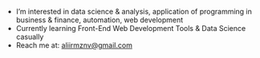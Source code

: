 - I’m interested in data science & analysis, application of programming in business & finance, automation, web development
- Currently learning Front-End Web Development Tools & Data Science casually
- Reach me at: aliirmznv@gmail.com 
